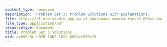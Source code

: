 ```yaml
---
content_type: resource
description: 'Problem Set 3: Problem Solutions with Explanations.'
file: https://ol-ocw-studio-app-qa.s3.amazonaws.com/courses/2-003sc-engineering-dynamics-fall-2011/a4092e8cb07618b2182d609dee599ef9_MIT2_003SCF11_pset3_sol.pdf
file_type: application/pdf
resourcetype: Document
title: Problem Set 3 Solutions
uid: a4092e8c-b076-18b2-182d-609dee599ef9
---
```

